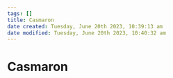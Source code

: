 ```yaml
---
tags: []
title: Casmaron
date created: Tuesday, June 20th 2023, 10:39:13 am
date modified: Tuesday, June 20th 2023, 10:40:32 am
---
```


# Casmaron
